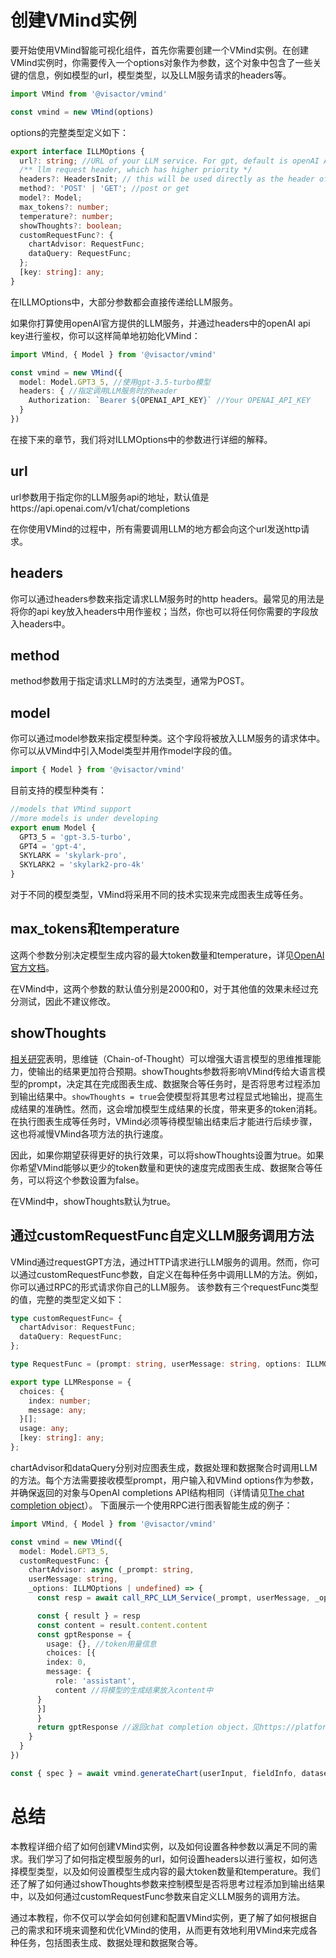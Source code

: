 # 创建VMind实例
要开始使用VMind智能可视化组件，首先你需要创建一个VMind实例。在创建VMind实例时，你需要传入一个options对象作为参数，这个对象中包含了一些关键的信息，例如模型的url，模型类型，以及LLM服务请求的headers等。
```ts
import VMind from '@visactor/vmind'

const vmind = new VMind(options)
```

options的完整类型定义如下：

```ts
export interface ILLMOptions {
  url?: string; //URL of your LLM service. For gpt, default is openAI API.
  /** llm request header, which has higher priority */
  headers?: HeadersInit; // this will be used directly as the header of the LLM request.
  method?: 'POST' | 'GET'; //post or get
  model?: Model;
  max_tokens?: number;
  temperature?: number;
  showThoughts?: boolean;
  customRequestFunc?: {
    chartAdvisor: RequestFunc;
    dataQuery: RequestFunc;
  };
  [key: string]: any;
}

```
在ILLMOptions中，大部分参数都会直接传递给LLM服务。

如果你打算使用openAI官方提供的LLM服务，并通过headers中的openAI api key进行鉴权，你可以这样简单地初始化VMind：
```ts
import VMind, { Model } from '@visactor/vmind'

const vmind = new VMind({
  model: Model.GPT3_5, //使用gpt-3.5-turbo模型
  headers: { //指定调用LLM服务时的header
    Authorization: `Bearer ${OPENAI_API_KEY}` //Your OPENAI_API_KEY
  }
})
```
在接下来的章节，我们将对ILLMOptions中的参数进行详细的解释。

## url
url参数用于指定你的LLM服务api的地址，默认值是https://api.openai.com/v1/chat/completions

在你使用VMind的过程中，所有需要调用LLM的地方都会向这个url发送http请求。

## headers
你可以通过headers参数来指定请求LLM服务时的http headers。最常见的用法是将你的api key放入headers中用作鉴权；当然，你也可以将任何你需要的字段放入headers中。

## method
method参数用于指定请求LLM时的方法类型，通常为POST。

## model
你可以通过model参数来指定模型种类。这个字段将被放入LLM服务的请求体中。你可以从VMind中引入Model类型并用作model字段的值。
```ts
import { Model } from '@visactor/vmind'
```

目前支持的模型种类有：
```ts
//models that VMind support
//more models is under developing
export enum Model {
  GPT3_5 = 'gpt-3.5-turbo',
  GPT4 = 'gpt-4',
  SKYLARK = 'skylark-pro',
  SKYLARK2 = 'skylark2-pro-4k'
}
```

对于不同的模型类型，VMind将采用不同的技术实现来完成图表生成等任务。

## max_tokens和temperature
这两个参数分别决定模型生成内容的最大token数量和temperature，详见[OpenAI官方文档](https://platform.openai.com/docs/api-reference/chat/create)。

在VMind中，这两个参数的默认值分别是2000和0，对于其他值的效果未经过充分测试，因此不建议修改。

## showThoughts
[相关研究](https://arxiv.org/abs/2201.11903)表明，思维链（Chain-of-Thought）可以增强大语言模型的思维推理能力，使输出的结果更加符合预期。showThoughts参数将影响VMind传给大语言模型的prompt，决定其在完成图表生成、数据聚合等任务时，是否将思考过程添加到输出结果中。`showThoughts = true`会使模型将其思考过程显式地输出，提高生成结果的准确性。然而，这会增加模型生成结果的长度，带来更多的token消耗。在执行图表生成等任务时，VMind必须等待模型输出结束后才能进行后续步骤，这也将减慢VMind各项方法的执行速度。

因此，如果你期望获得更好的执行效果，可以将showThoughts设置为true。如果你希望VMind能够以更少的token数量和更快的速度完成图表生成、数据聚合等任务，可以将这个参数设置为false。

在VMind中，showThoughts默认为true。

## 通过customRequestFunc自定义LLM服务调用方法

VMind通过requestGPT方法，通过HTTP请求进行LLM服务的调用。然而，你可以通过customRequestFunc参数，自定义在每种任务中调用LLM的方法。例如，你可以通过RPC的形式请求你自己的LLM服务。
该参数有三个requestFunc类型的值，完整的类型定义如下：
```ts
type customRequestFunc= {
  chartAdvisor: RequestFunc;
  dataQuery: RequestFunc;
};

type RequestFunc = (prompt: string, userMessage: string, options: ILLMOptions | undefined) => Promise<LLMResponse>;

export type LLMResponse = {
  choices: {
    index: number;
    message: any;
  }[];
  usage: any;
  [key: string]: any;
};
```

chartAdvisor和dataQuery分别对应图表生成，数据处理和数据聚合时调用LLM的方法。每个方法需要接收模型prompt，用户输入和VMind options作为参数，并确保返回的对象与OpenAI completions API结构相同（详情请见[The chat completion object](https://platform.openai.com/docs/api-reference/chat/object)）。
下面展示一个使用RPC进行图表智能生成的例子：
```ts
import VMind, { Model } from '@visactor/vmind'

const vmind = new VMind({
  model: Model.GPT3_5,
  customRequestFunc: {
    chartAdvisor: async (_prompt: string,
    userMessage: string,
    _options: ILLMOptions | undefined) => {
      const resp = await call_RPC_LLM_Service(_prompt, userMessage, _options)

      const { result } = resp
      const content = result.content.content
      const gptResponse = {
        usage: {}, //token用量信息
        choices: [{
        index: 0,
        message: {
          role: 'assistant',
          content //将模型的生成结果放入content中
      }
      }]
      }
      return gptResponse //返回chat completion object，见https://platform.openai.com/docs/api-reference/chat/object
    }
  }
})

const { spec } = await vmind.generateChart(userInput, fieldInfo, dataset); //调用generateChart进行图表生成

```

# 总结
本教程详细介绍了如何创建VMind实例，以及如何设置各种参数以满足不同的需求。我们学习了如何指定模型服务的url，如何设置headers以进行鉴权，如何选择模型类型，以及如何设置模型生成内容的最大token数量和temperature。我们还了解了如何通过showThoughts参数来控制模型是否将思考过程添加到输出结果中，以及如何通过customRequestFunc参数来自定义LLM服务的调用方法。

通过本教程，你不仅可以学会如何创建和配置VMind实例，更了解了如何根据自己的需求和环境来调整和优化VMind的使用，从而更有效地利用VMind来完成各种任务，包括图表生成、数据处理和数据聚合等。
